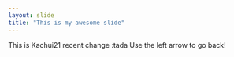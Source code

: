 ```yaml
---
layout: slide
title: "This is my awesome slide"
---
```

This is Kachui21 recent change :tada
Use the left arrow to go back!
